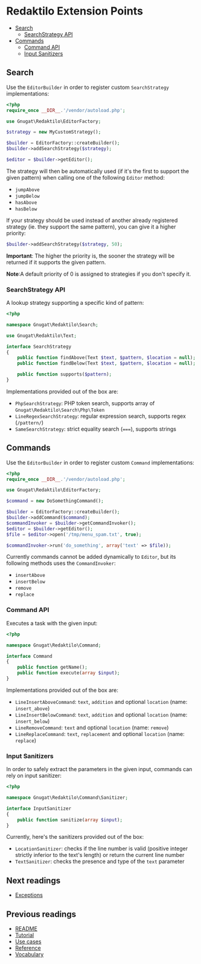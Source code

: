 # Redaktilo Extension Points

* [Search](#search)
    * [SearchStrategy API](#searchstrategy-api)
* [Commands](#commands)
    * [Command API](#command-api)
    * [Input Sanitizers](#input-sanitizers)

## Search

Use the `EditorBuilder` in order to register custom `SearchStrategy`
implementations:

```php
<?php
require_once __DIR__.'/vendor/autoload.php';

use Gnugat\Redaktilo\EditorFactory;

$strategy = new MyCustomStrategy();

$builder = EditorFactory::createBuilder();
$builder->addSearchStrategy($strategy);

$editor = $builder->getEditor();
```

The strategy will then be automatically used (if it's the first to support the
given pattern) when calling one of the following `Editor` method:

* `jumpAbove`
* `jumpBelow`
* `hasAbove`
* `hasBelow`

If your strategy should be used instead of another already registered strategy
(ie. they support the same pattern), you can give it a higher priority:

```php
$builder->addSearchStrategy($strategy, 50);
```

**Important**: The higher the priority is, the sooner the strategy will be
returned if it supports the given pattern.

**Note**:A default priority of 0 is assigned to strategies if you don't specify
it.

### SearchStrategy API

A lookup strategy supporting a specific kind of pattern:

```php
<?php

namespace Gnugat\Redaktilo\Search;

use Gnugat\Redaktilo\Text;

interface SearchStrategy
{
    public function findAbove(Text $text, $pattern, $location = null);
    public function findBelow(Text $text, $pattern, $location = null);

    public function supports($pattern);
}
```

Implementations provided out of the box are:

* `PhpSearchStrategy`: PHP token search, supports array of `Gnugat\Redaktilo\Search\Php\Token`
* `LineRegexSearchStrategy`: regular expression search, supports regex (`/pattern/`)
* `SameSearchStrategy`: strict equality search (`===`), supports strings

## Commands

Use the `EditorBuilder` in order to register custom `Command` implementations:

```php
<?php
require_once __DIR__.'/vendor/autoload.php';

use Gnugat\Redaktilo\EditorFactory;

$command = new DoSomethingCommand();

$builder = EditorFactory::createBuilder();
$builder->addCommand($command);
$commandInvoker = $builder->getCommandInvoker();
$editor = $builder->getEditor();
$file = $editor->open('/tmp/menu_spam.txt', true);

$commandInvoker->run('do_something', array('text' => $file));
```

Currently commands cannot be added dynamically to `Editor`, but its following
methods uses the `CommandInvoker`:

* `insertAbove`
* `insertBelow`
* `remove`
* `replace`

### Command API

Executes a task with the given input:

```php
<?php

namespace Gnugat\Redaktilo\Command;

interface Command
{
    public function getName();
    public function execute(array $input);
}
```

Implementations provided out of the box are:

* `LineInsertAboveCommand`: `text`, `addition` and optional `location` (name: `insert_above`)
* `LineInsertBelowCommand`: `text`, `addition` and optional `location` (name: `insert_below`)
* `LineRemoveCommand`: `text` and optional `location` (name: `remove`)
* `LineReplaceCommand`: `text`, `replacement` and optional `location` (name: `replace`)

### Input Sanitizers

In order to safely extract the parameters in the given input, commands can rely
on input sanitizer:

```php
<?php

namespace Gnugat\Redaktilo\Command\Sanitizer;

interface InputSanitizer
{
    public function sanitize(array $input);
}
```

Currently, here's the sanitizers provided out of the box:

* `LocationSanitizer`: checks if the line number is valid
  (positive integer strictly inferior to the text's length) or return the
  current line number
* `TextSanitizer`: checks the presence and type of the `text` parameter

## Next readings

* [Exceptions](06-exceptions.md)

## Previous readings

* [README](../README.md)
* [Tutorial](01-tutorial.md)
* [Use cases](02-use-cases.md)
* [Reference](03-reference.md)
* [Vocabulary](04-vocabulary.md)
